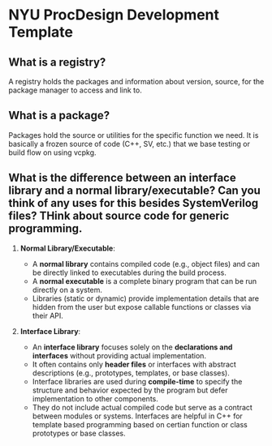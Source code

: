 # NYU ProcDesign Development Template

## What is a registry?
A registry holds the packages and information about version, source, for the package manager to access and link to.

## What is a package?
Packages hold the source or utilities for the specific function we need. It is basically a frozen source of code (C++, SV, etc.) that we base testing or build flow on using vcpkg.

## What is the difference between an interface library and a normal library/executable? Can you think of any uses for this besides SystemVerilog files? THink about source code for generic programming.

1. **Normal Library/Executable**:  
   - A **normal library** contains compiled code (e.g., object files) and can be directly linked to executables during the build process.  
   - A **normal executable** is a complete binary program that can be run directly on a system.  
   - Libraries (static or dynamic) provide implementation details that are hidden from the user but expose callable functions or classes via their API.

2. **Interface Library**:  
   - An **interface library** focuses solely on the **declarations and interfaces** without providing actual implementation.  
   - It often contains only **header files** or interfaces with abstract descriptions (e.g., prototypes, templates, or base classes).
   - Interface libraries are used during **compile-time** to specify the structure and behavior expected by the program but defer implementation to other components.  
   - They do not include actual compiled code but serve as a contract between modules or systems.
  Interfaces are helpful in C++ for template based programming based on certian function or class prototypes or base classes. 
